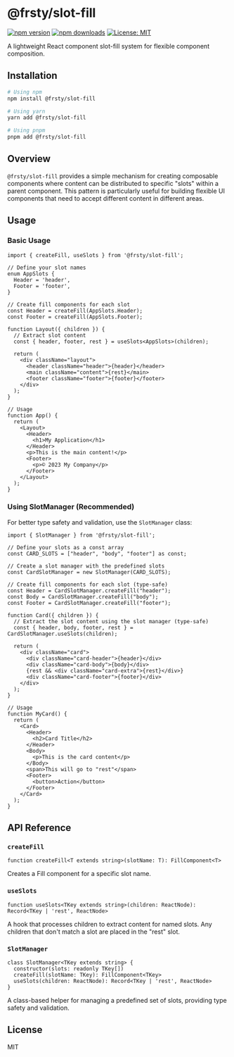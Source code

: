# @frsty/slot-fill

[![npm version](https://img.shields.io/npm/v/@frsty/slot-fill.svg)](https://www.npmjs.com/package/@frsty/slot-fill)
[![npm downloads](https://img.shields.io/npm/dm/@frsty/slot-fill.svg)](https://www.npmjs.com/package/@frsty/slot-fill)
[![License: MIT](https://img.shields.io/badge/License-MIT-blue.svg)](https://opensource.org/licenses/MIT)

A lightweight React component slot-fill system for flexible component composition.

## Installation

```bash
# Using npm
npm install @frsty/slot-fill

# Using yarn
yarn add @frsty/slot-fill

# Using pnpm
pnpm add @frsty/slot-fill
```

## Overview

`@frsty/slot-fill` provides a simple mechanism for creating composable components where content can be distributed to specific "slots" within a parent component. This pattern is particularly useful for building flexible UI components that need to accept different content in different areas.

## Usage

### Basic Usage

```tsx
import { createFill, useSlots } from '@frsty/slot-fill';

// Define your slot names
enum AppSlots {
  Header = 'header',
  Footer = 'footer',
}

// Create fill components for each slot
const Header = createFill(AppSlots.Header);
const Footer = createFill(AppSlots.Footer);

function Layout({ children }) {
  // Extract slot content
  const { header, footer, rest } = useSlots<AppSlots>(children);

  return (
    <div className="layout">
      <header className="header">{header}</header>
      <main className="content">{rest}</main>
      <footer className="footer">{footer}</footer>
    </div>
  );
}

// Usage
function App() {
  return (
    <Layout>
      <Header>
        <h1>My Application</h1>
      </Header>
      <p>This is the main content!</p>
      <Footer>
        <p>© 2023 My Company</p>
      </Footer>
    </Layout>
  );
}
```

### Using SlotManager (Recommended)

For better type safety and validation, use the `SlotManager` class:

```tsx
import { SlotManager } from '@frsty/slot-fill';

// Define your slots as a const array
const CARD_SLOTS = ["header", "body", "footer"] as const;

// Create a slot manager with the predefined slots
const CardSlotManager = new SlotManager(CARD_SLOTS);

// Create fill components for each slot (type-safe)
const Header = CardSlotManager.createFill("header");
const Body = CardSlotManager.createFill("body");
const Footer = CardSlotManager.createFill("footer");

function Card({ children }) {
  // Extract the slot content using the slot manager (type-safe)
  const { header, body, footer, rest } = CardSlotManager.useSlots(children);

  return (
    <div className="card">
      <div className="card-header">{header}</div>
      <div className="card-body">{body}</div>
      {rest && <div className="card-extra">{rest}</div>}
      <div className="card-footer">{footer}</div>
    </div>
  );
}

// Usage
function MyCard() {
  return (
    <Card>
      <Header>
        <h2>Card Title</h2>
      </Header>
      <Body>
        <p>This is the card content</p>
      </Body>
      <span>This will go to "rest"</span>
      <Footer>
        <button>Action</button>
      </Footer>
    </Card>
  );
}
```

## API Reference

### `createFill`

```tsx
function createFill<T extends string>(slotName: T): FillComponent<T>
```

Creates a Fill component for a specific slot name.

### `useSlots`

```tsx
function useSlots<TKey extends string>(children: ReactNode): Record<TKey | 'rest', ReactNode>
```

A hook that processes children to extract content for named slots. Any children that don't match a slot are placed in the "rest" slot.

### `SlotManager`

```tsx
class SlotManager<TKey extends string> {
  constructor(slots: readonly TKey[])
  createFill(slotName: TKey): FillComponent<TKey>
  useSlots(children: ReactNode): Record<TKey | 'rest', ReactNode>
}
```

A class-based helper for managing a predefined set of slots, providing type safety and validation.

## License

MIT
